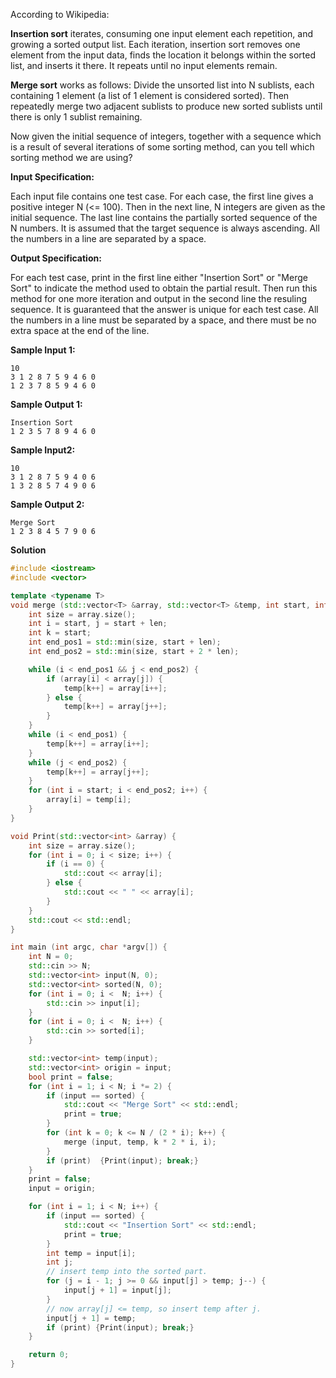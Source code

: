 According to Wikipedia:

**Insertion sort** iterates, consuming one input element each repetition, and
growing a sorted output list. Each iteration, insertion sort removes one
element from the input data, finds the location it belongs within the sorted
list, and inserts it there. It repeats until no input elements remain.

**Merge sort** works as follows: Divide the unsorted list into N sublists, each
containing 1 element (a list of 1 element is considered sorted). Then
repeatedly merge two adjacent sublists to produce new sorted sublists until
there is only 1 sublist remaining.

Now given the initial sequence of integers, together with a sequence which is a
result of several iterations of some sorting method, can you tell which sorting
method we are using?

**Input Specification:**

Each input file contains one test case. For each case, the first line gives a
positive integer N (<= 100). Then in the next line, N integers are given
as the initial sequence. The last line contains the partially sorted sequence
of the N numbers. It is assumed that the target sequence is always ascending.
All the numbers in a line are separated by a space.

**Output Specification:**

For each test case, print in the first line either "Insertion Sort" or "Merge
Sort" to indicate the method used to obtain the partial result. Then run this
method for one more iteration and output in the second line the resuling
sequence. It is guaranteed that the answer is unique for each test case. All
the numbers in a line must be separated by a space, and there must be no extra
space at the end of the line.

**Sample Input 1:**
```
10
3 1 2 8 7 5 9 4 6 0
1 2 3 7 8 5 9 4 6 0
```
**Sample Output 1:**
```
Insertion Sort
1 2 3 5 7 8 9 4 6 0
```
**Sample Input2:**
```
10
3 1 2 8 7 5 9 4 0 6
1 3 2 8 5 7 4 9 0 6
```
**Sample Output 2:**
```
Merge Sort
1 2 3 8 4 5 7 9 0 6
```

**Solution**

``` c++
#include <iostream>
#include <vector>

template <typename T>
void merge (std::vector<T> &array, std::vector<T> &temp, int start, int len) {
	int size = array.size();
	int i = start, j = start + len; 
	int k = start;
	int end_pos1 = std::min(size, start + len);
	int end_pos2 = std::min(size, start + 2 * len);

	while (i < end_pos1 && j < end_pos2) {
		if (array[i] < array[j]) {
			temp[k++] = array[i++];
		} else {
			temp[k++] = array[j++];
		}
	}
	while (i < end_pos1) {
		temp[k++] = array[i++];
	}
	while (j < end_pos2) {
		temp[k++] = array[j++];
	}
	for (int i = start; i < end_pos2; i++) {
		array[i] = temp[i];
	}
}

void Print(std::vector<int> &array) {
	int size = array.size();
	for (int i = 0; i < size; i++) {
		if (i == 0) {
			std::cout << array[i];
		} else {
			std::cout << " " << array[i];
		}
	}
	std::cout << std::endl;
}

int main (int argc, char *argv[]) {
	int N = 0;
	std::cin >> N;
	std::vector<int> input(N, 0);
	std::vector<int> sorted(N, 0);
	for (int i = 0; i <  N; i++) {
		std::cin >> input[i];
	}
	for (int i = 0; i <  N; i++) {
		std::cin >> sorted[i];
	}

	std::vector<int> temp(input);
	std::vector<int> origin = input;
	bool print = false;
	for (int i = 1; i < N; i *= 2) {
		if (input == sorted) {
			std::cout << "Merge Sort" << std::endl;
			print = true;
		}
		for (int k = 0; k <= N / (2 * i); k++) {
			merge (input, temp, k * 2 * i, i);
		}
		if (print)	{Print(input); break;}
	}
	print = false;
	input = origin;

	for (int i = 1; i < N; i++) {
		if (input == sorted) {
			std::cout << "Insertion Sort" << std::endl;
			print = true;
		}
		int temp = input[i];
		int j;
		// insert temp into the sorted part.
		for (j = i - 1; j >= 0 && input[j] > temp; j--) {
			input[j + 1] = input[j];
		}
		// now array[j] <= temp, so insert temp after j.
		input[j + 1] = temp;
		if (print) {Print(input); break;}
	}

	return 0;
}
```
